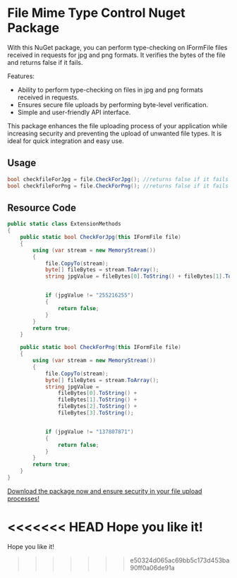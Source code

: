 
# File Mime Type Control Nuget Package

With this NuGet package, you can perform type-checking on IFormFile files received in requests for jpg and png formats. It verifies the bytes of the file and returns false if it fails.

Features:
- Ability to perform type-checking on files in jpg and png formats received in requests.
- Ensures secure file uploads by performing byte-level verification.
- Simple and user-friendly API interface.

This package enhances the file uploading process of your application while increasing security and preventing the upload of unwanted file types. It is ideal for quick integration and easy use.


## Usage
```csharp
bool checkfileForJpg = file.CheckForJpg(); //returns false if it fails
bool checkfileForPng = file.CheckForPng(); //returns false if it fails
```


## Resource Code
```csharp
public static class ExtensionMethods
{
    public static bool CheckForJpg(this IFormFile file)
    {
        using (var stream = new MemoryStream())
        {
            file.CopyTo(stream);
            byte[] fileBytes = stream.ToArray();
            string jpgValue = fileBytes[0].ToString() + fileBytes[1].ToString() + fileBytes[2].ToString();


            if (jpgValue != "255216255")
            {
                return false;
            }
        }
        return true;
    }

    public static bool CheckForPng(this IFormFile file)
    {
        using (var stream = new MemoryStream())
        {
            file.CopyTo(stream);
            byte[] fileBytes = stream.ToArray();
            string jpgValue = 
                fileBytes[0].ToString() + 
                fileBytes[1].ToString() + 
                fileBytes[2].ToString() + 
                fileBytes[3].ToString();


            if (jpgValue != "137807871")
            {
                return false;
            }
        }
        return true;
    }
}

```


[Download the package now and ensure security in your file upload processes!](https://www.nuget.org)

<<<<<<< HEAD
Hope you like it!
=======
Hope you like it!
>>>>>>> e50324d065ac69bb5c173d453ba90ff0a06de91a
